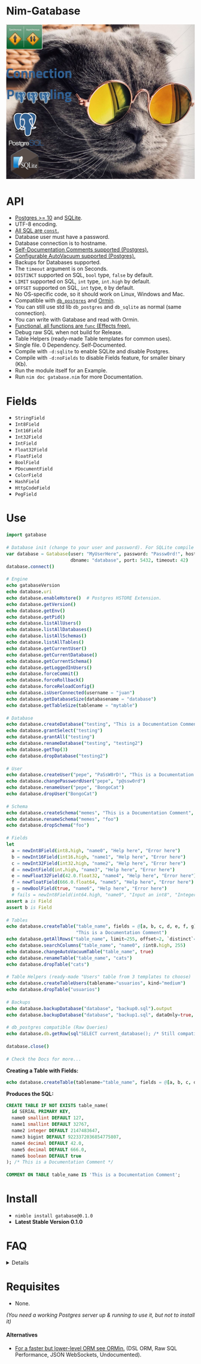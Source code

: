 # Nim-Gatabase

![screenshot](https://raw.githubusercontent.com/juancarlospaco/nim-gatabase/master/temp.jpg "Postgres and SQLite high-level ORM for Nim")


# API

- [Postgres >= 10](https://www.postgresql.org) and [SQLite](https://sqlite.org).
- UTF-8 encoding.
- [All SQL are `const`.](https://nim-lang.org/docs/manual.html#statements-and-expressions-const-section)
- Database user must have a password.
- Database connection is to hostname.
- [Self-Documentation Comments supported  (Postgres).](https://www.postgresql.org/docs/11/sql-comment.html)
- [Configurable AutoVacuum supported  (Postgres).](https://www.postgresql.org/docs/11/runtime-config-autovacuum.html)
- Backups for Databases supported.
- The `timeout` argument is on Seconds.
- `DISTINCT` supported on SQL, `bool` type, `false` by default.
- `LIMIT` supported on SQL, `int` type, `int.high` by default.
- `OFFSET` supported on SQL, `int` type, `0` by default.
- No OS-specific code, so it should work on Linux, Windows and Mac.
- Compatible with [`db_postgres`](https://nim-lang.org/docs/db_postgres.html) and [Ormin](https://github.com/Araq/ormin).
- You can still use std lib `db_postgres` and `db_sqlite` as normal (same connection).
- You can write with Gatabase and read with Ormin.
- [Functional, all functions are `func` (Effects free).](https://nim-lang.org/docs/manual.html#procedures-func)
- Debug raw SQL when not build for Release.
- Table Helpers (ready-made Table templates for common uses).
- Single file. 0 Dependency. Self-Documented.
- Compile with `-d:sqlite` to enable SQLite and disable Postgres.
- Compile with `-d:noFields` to disable Fields feature, for smaller binary (Kb).
- Run the module itself for an Example.
- Run `nim doc gatabase.nim` for more Documentation.


# Fields

- `StringField`
- `Int8Field`
- `Int16Field`
- `Int32Field`
- `IntField`
- `Float32Field`
- `FloatField`
- `BoolField`
- `PDocumentField`
- `ColorField`
- `HashField`
- `HttpCodeField`
- `PegField`


# Use

```nim
import gatabase

# Database init (change to your user and password). For SQLite compile with -d:sqlite
var database = Gatabase(user: "MyUserHere", password: "Passw0rd!", host: "localhost",
                        dbname: "database", port: 5432, timeout: 42)
database.connect()

# Engine
echo gatabaseVersion
echo database.uri
echo database.enableHstore()  # Postgres HSTORE Extension.
echo database.getVersion()
echo database.getEnv()
echo database.getPid()
echo database.listAllUsers()
echo database.listAllDatabases()
echo database.listAllSchemas()
echo database.listAllTables()
echo database.getCurrentUser()
echo database.getCurrentDatabase()
echo database.getCurrentSchema()
echo database.getLoggedInUsers()
echo database.forceCommit()
echo database.forceRollback()
echo database.forceReloadConfig()
echo database.isUserConnected(username = "juan")
echo database.getDatabaseSize(databasename = "database")  
echo database.getTableSize(tablename = "mytable")

# Database
echo database.createDatabase("testing", "This is a Documentation Comment")
echo database.grantSelect("testing")
echo database.grantAll("testing")
echo database.renameDatabase("testing", "testing2")
echo database.getTop(3)
echo database.dropDatabase("testing2")

# User
echo database.createUser("pepe", "PaSsW0rD!", "This is a Documentation Comment")
echo database.changePasswordUser("pepe", "p@ssw0rd")
echo database.renameUser("pepe", "BongoCat")
echo database.dropUser("BongoCat")

# Schema
echo database.createSchema("memes", "This is a Documentation Comment", autocommit=false)
echo database.renameSchema("memes", "foo")
echo database.dropSchema("foo")

# Fields
let
  a = newInt8Field(int8.high, "name0", "Help here", "Error here")
  b = newInt16Field(int16.high, "name1", "Help here", "Error here")
  c = newInt32Field(int32.high, "name2", "Help here", "Error here")
  d = newIntField(int.high, "name3", "Help here", "Error here")
  e = newFloat32Field(42.0.float32, "name4", "Help here", "Error here")
  f = newFloatField(666.0.float64, "name5", "Help here", "Error here")
  g = newBoolField(true, "name6", "Help here", "Error here")
  # fails = newInt8Field(int64.high, "name9", "Input an int8", "Integer overflow error")
assert a is Field
assert b is Field

# Tables
echo database.createTable("table_name", fields = @[a, b, c, d, e, f, g],
                          "This is a Documentation Comment")
echo database.getAllRows("table_name", limit=255, offset=2, `distinct`=true)
echo database.searchColumns("table_name", "name0", $int8.high, 255)
echo database.changeAutoVacuumTable("table_name", true)
echo database.renameTable("table_name", "cats")
echo database.dropTable("cats")

# Table Helpers (ready-made "Users" table from 3 templates to choose)
echo database.createTableUsers(tablename="usuarios", kind="medium")
echo database.dropTable("usuarios")

# Backups
echo database.backupDatabase("database", "backup0.sql").output
echo database.backupDatabase("database", "backup1.sql", dataOnly=true, inserts=true).output

# db_postgres compatible (Raw Queries)
echo database.db.getRow(sql"SELECT current_database(); /* Still compatible with Std Lib */")

database.close()

# Check the Docs for more...
```

**Creating a Table with Fields:**

```nim
echo database.createTable(tablename="table_name", fields = @[a, b, c, d, e, f, g], comment="This is a Documentation Comment", autocommit=true)
```

**Produces the SQL:**

```sql
CREATE TABLE IF NOT EXISTS table_name(
  id SERIAL PRIMARY KEY,
  name0 smallint DEFAULT 127,
  name1 smallint DEFAULT 32767,
  name2 integer DEFAULT 2147483647,
  name3 bigint DEFAULT 9223372036854775807,
  name4 decimal DEFAULT 42.0,
  name5 decimal DEFAULT 666.0,
  name6 boolean DEFAULT true
); /* This is a Documentation Comment */

COMMENT ON TABLE table_name IS 'This is a Documentation Comment';
```


# Install

- `nimble install gatabase@0.1.0`
- **Latest Stable Version 0.1.0**


# FAQ

<details>

- Supports SQLite ?.

Yes.

- Supports MySQL ?.

No.

- Will support MySQL someday ?.

No.

- SQLite mode dont support a lot of stuff ?.

We try to keep as similar as possible, but SQLite is very limited.

- I dont want to pass the Table name every time I use a function ?.

https://nim-lang.org/docs/manual.html#statements-and-expressions-using-statement

</details>


# Requisites

- None.

_(You need a working Postgres server up & running to use it, but not to install it)_


#### Alternatives

- [For a faster but lower-level ORM see ORMin.](https://github.com/Araq/blog/blob/master/ormin.rst#ormin)
(DSL ORM, Raw SQL Performance, JSON WebSockets, Undocumented).
